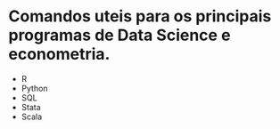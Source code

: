 # Comandos uteis para os principais programas de Data Science e econometria.

* R
* Python
* SQL
* Stata
* Scala
